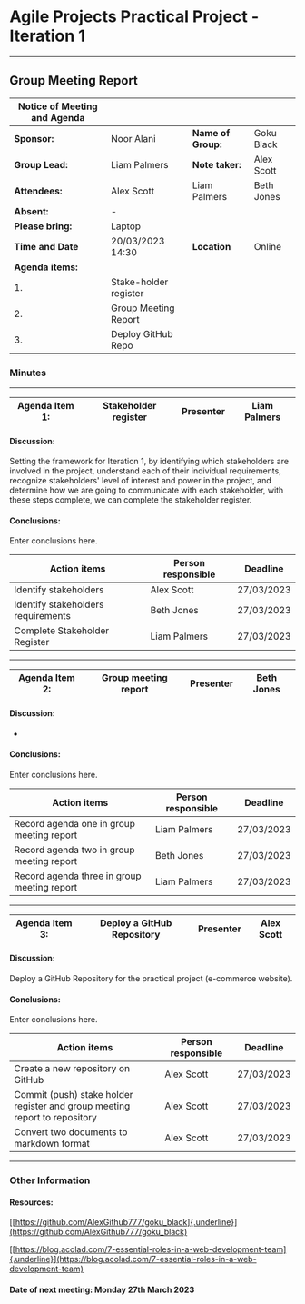 # Agile Projects Practical Project - Iteration 1
---

## Group Meeting Report

| Notice of Meeting and Agenda |                     |                       |                   |
|------------------------------|---------------------|-----------------------|-------------------|
| **Sponsor:**                 |     Noor Alani      | **Name of Group:**    |     Goku Black    |
| **Group Lead:**              |     Liam Palmers    | **Note taker:**       |     Alex Scott    |
| **Attendees:**               | Alex Scott          | Liam Palmers          | Beth Jones        |
| **Absent:**                  | -                   |                       |                   |
| **Please bring:**            | Laptop              |                       |                   |
| **Time and Date**            | 20/03/2023 14:30    | **Location**          | Online            |
| **Agenda items:**            |                     |                       |                   |
| 1.                           |Stake-holder register|                       |                   |
| 2.                           |Group Meeting Report |                       |                   |
| 3.                           |Deploy GitHub Repo   |                       |                   |

### Minutes
---

| Agenda Item 1:|**Stakeholder register**|Presenter|**Liam Palmers**|
|---------------|------------------------|---------|----------------| 


#### Discussion:

Setting the framework for Iteration 1, by identifying which stakeholders
are involved in the project, understand each of their individual
requirements, recognize stakeholders' level of interest and power in the
project, and determine how we are going to communicate with each
stakeholder, with these steps complete, we can complete the stakeholder
register.

#### Conclusions:

Enter conclusions here.

|     Action items                   | Person responsible | Deadline   |
|------------------------------------|--------------------|------------|
| Identify stakeholders              | Alex Scott         | 27/03/2023 |
| Identify stakeholders requirements | Beth Jones         | 27/03/2023 |
| Complete Stakeholder Register      | Liam Palmers       | 27/03/2023 |

---

| Agenda Item 2:|**Group meeting report**|Presenter|**Beth Jones**|
|---------------|------------------------|---------|--------------| 


#### Discussion:

-

#### Conclusions:

Enter conclusions here.

|     Action items                   | Person responsible  | Deadline   |
|------------------------------------|---------------------|------------|
| Record agenda one in group meeting report| Liam Palmers  | 27/03/2023 |
| Record agenda two in group meeting report| Beth Jones    | 27/03/2023 |
| Record agenda three in group meeting report|Liam Palmers | 27/03/2023 |

---

| Agenda Item 3:|**Deploy a GitHub Repository**|Presenter|**Alex Scott**|
|---------------|------------------------------|---------|--------------| 

#### Discussion:

Deploy a GitHub Repository for the practical project (e-commerce
website).

#### Conclusions:

Enter conclusions here.

| Action items                                                       | Person responsible |  Deadline  |
|----------------------------------------------------------------------------|------------|------------|
| Create a new repository on GitHub                                          | Alex Scott | 27/03/2023 |
| Commit (push) stake holder register and group meeting report to repository | Alex Scott | 27/03/2023 |
| Convert two documents to markdown format                                   | Alex Scott | 27/03/2023 |

---

### Other Information

#### Resources:

[[https://github.com/AlexGithub777/goku_black]{.underline}](https://github.com/AlexGithub777/goku_black)

[[https://blog.acolad.com/7-essential-roles-in-a-web-development-team]{.underline}](https://blog.acolad.com/7-essential-roles-in-a-web-development-team)

#### Date of next meeting: Monday 27th March 2023
